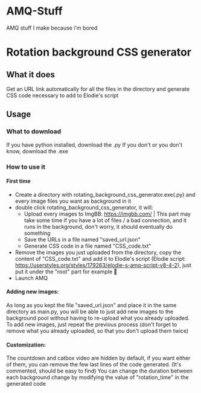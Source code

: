 # AMQ-Stuff
AMQ stuff I make because i'm bored

# Rotation background CSS generator

## What it does
Get an URL link automatically for all the files in the directory and generate CSS code necessary to add to Elodie's script

## Usage
### What to download
If you have python installed, download the .py
If you don't or you don't know, download the .exe

### How to use it
#### First time
- Create a directory with rotating_background_css_generator.exe(.py) and every image files you want as background in it
- double click rotating_background_css_generator, it will:
	- Upload every images to ImgBB: https://imgbb.com/ | This part may take some time if you have a lot of files / a bad connection, and it runs in the background, don't worry, it should eventually do something
	- Save the URLs in a file named "saved_url.json"
	- Generate CSS code in a file named "CSS_code.txt"
- Remove the images you just uploaded from the directory, copy the content of "CSS_code.txt" and add it to Elodie's script (Elodie script: https://userstyles.org/styles/179263/elodie-s-amq-script-v8-4-2), just put it under the "root" part for example :shrug:
- Launch AMQ

#### Adding new images:
As long as you kept the file "saved_url.json" and place it in the same directory as main.py, you will be able to just add new images to the background pool without having to re-upload what you already uploaded.
To add new images, just repeat the previous process (don't forget to remove what you already uploaded, so that you don't upload them twice)

#### Customization:
The countdown and catbox video are hidden by default, if you want either of them, you can remove the few last lines of the code generated. (It's commented, should be easy to find)
You can change the duration between each background change by modifying the value of "rotation_time" in the generated code
